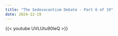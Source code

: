```yaml
---
title: "The Sedevacantism Debate - Part 6 of 19"
date: 2024-12-19
---
```


{{< youtube UVLUtu90IeQ >}}
